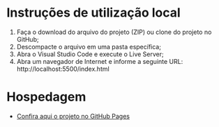 # Instruções de utilização local

<ol>
<li>Faça o download do arquivo do projeto (ZIP) ou clone do projeto no GitHub;</li>
<li>Descompacte o arquivo em uma pasta específica;</li>
<li>Abra o Visual Studio Code e execute o Live Server;</li>
<li>Abra um navegador de Internet e informe a seguinte URL: http://localhost:5500/index.html</li>
</ol>

# Hospedagem

- <a href="https://icei-puc-minas-pmv-ads.github.io/pmv-ads-2023-1-e1-proj-web-t2-grupo-2-paiva-moto-pecas/">Confira aqui o projeto no GitHub Pages</a>

